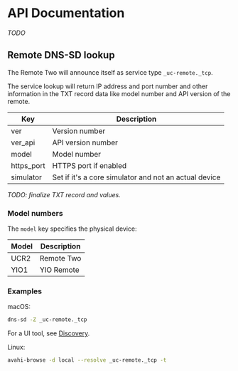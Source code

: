 # API Documentation

_TODO_

## Remote DNS-SD lookup

The Remote Two will announce itself as service type `_uc-remote._tcp`.

The service lookup will return IP address and port number and other information in the TXT record data like model number
and API version of the remote.

| Key        | Description                                           |
|------------|-------------------------------------------------------|
| ver        | Version number                                        |
| ver_api    | API version number                                    |
| model      | Model number                                          |
| https_port | HTTPS port if enabled                                 |
| simulator  | Set if it's a core simulator and not an actual device |

_TODO: finalize TXT record and values._

### Model numbers

The `model` key specifies the physical device:

| Model | Description |
|-------|-------------|
| UCR2  | Remote Two  |
| YIO1  | YIO Remote  |

### Examples

macOS:
```bash
dns-sd -Z _uc-remote._tcp
```

For a UI tool, see [Discovery](https://apps.apple.com/us/app/discovery-dns-sd-browser/id1381004916).

Linux:
```bash
avahi-browse -d local --resolve _uc-remote._tcp -t
```
